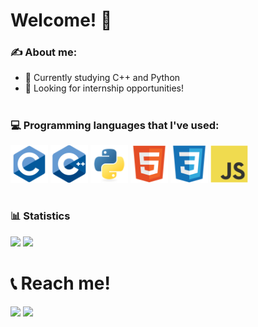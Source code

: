 <h1>Welcome! 👋</img></h1>

<div>
  <h3>✍ About me:</h3>
  <ul>
    <li>🔭 Currently studying C++ and Python</li>
    <li>🌱 Looking for internship opportunities!</li>
  </ul>
</div>

<h1></h1>

<div>
  <h3>💻 Programming languages that I've used:</h3>
  <img width="60px" height="60px" src="https://raw.githubusercontent.com/devicons/devicon/master/icons/c/c-original.svg"></img>
  <img width="60px" height="60px" src="https://raw.githubusercontent.com/devicons/devicon/6910f0503efdd315c8f9b858234310c06e04d9c0/icons/cplusplus/cplusplus-original.svg"></img>
  <img width="60px" height="60px" src="https://raw.githubusercontent.com/devicons/devicon/6910f0503efdd315c8f9b858234310c06e04d9c0/icons/python/python-original.svg"></img>
  <img width="60px" height="60px" src="https://raw.githubusercontent.com/devicons/devicon/6910f0503efdd315c8f9b858234310c06e04d9c0/icons/html5/html5-original.svg"></img>
  <img width="60px" height="60px" src="https://raw.githubusercontent.com/devicons/devicon/6910f0503efdd315c8f9b858234310c06e04d9c0/icons/css3/css3-original.svg"></img>
  <img width="60px" height="60px" src="https://raw.githubusercontent.com/devicons/devicon/6910f0503efdd315c8f9b858234310c06e04d9c0/icons/javascript/javascript-original.svg"></img>
</div>

<h1></h1>

<div>
    <h3>📊 Statistics</h3>
    <img width=66% heigth=500 src="https://github-readme-stats-swart-rho.vercel.app/api?username=PedroSchneider1&show_icons=true&theme=radical&include_all_commits=true">
    <img width=33% heigth=500 src="https://github-readme-stats-swart-rho.vercel.app/api/top-langs/?username=PedroSchneider1&show_icons=true&theme=radical&layout=compact"/>
</div>

<h1></h1>

<div>
  <h1>📞 Reach me!</h1>
  <a href = "mailto:ps.pedroschneider@gmail.com"><img src="https://img.shields.io/badge/-Gmail-%23333?style=for-the-badge&logo=gmail&logoColor=white" target="_blank"></a> 
  <a href = "https://www.linkedin.com/in/pedroschneider1/" target="_blank"><img src="https://img.shields.io/badge/-LinkedIn-%230077B5?style=for-the-badge&logo=linkedin&logoColor=white" target="_blank"></a> 
</div>
